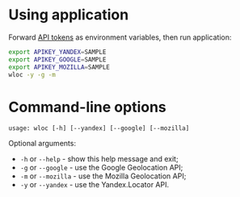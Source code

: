 # Using application

Forward [API tokens](api-tokens.md) as environment variables, then run application:

```bash
export APIKEY_YANDEX=SAMPLE
export APIKEY_GOOGLE=SAMPLE
export APIKEY_MOZILLA=SAMPLE
wloc -y -g -m
```

# Command-line options

```
usage: wloc [-h] [--yandex] [--google] [--mozilla]
```

Optional arguments:

  * `-h` or `--help` - show this help message and exit;
  * `-g` or  `--google` - use the Google Geolocation API;
  * `-m` or  `--mozilla` - use the Mozilla Geolocation API;
  * `-y` or `--yandex` - use the Yandex.Locator API.
